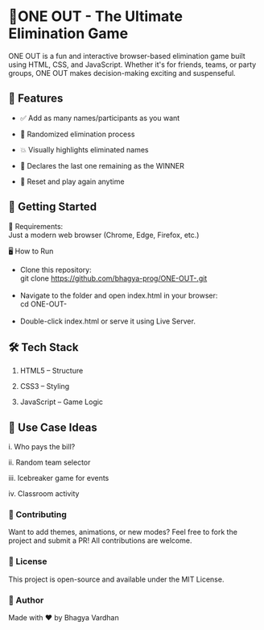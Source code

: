 # 🧠ONE OUT - The Ultimate Elimination Game 
ONE OUT is a fun and interactive browser-based elimination game built using HTML, CSS, and JavaScript. Whether it's for friends, teams, or party groups, ONE OUT makes decision-making exciting and suspenseful. 

## 🎯 Features 
- ✅ Add as many names/participants as you want 

- 🔄 Randomized elimination process 

- 💥 Visually highlights eliminated names 

- 🎉 Declares the last one remaining as the WINNER 

- 🧼 Reset and play again anytime 

## 🚀 Getting Started 
🔧 Requirements: <br>
Just a modern web browser (Chrome, Edge, Firefox, etc.)

🖥️ How to Run <br>
- Clone this repository: <br>
git clone https://github.com/bhagya-prog/ONE-OUT-.git 
<br><br>
- Navigate to the folder and open index.html in your browser: <br>
cd ONE-OUT- <br><br>
- Double-click index.html or serve it using Live Server.

## 🛠️ Tech Stack 
1. HTML5 – Structure

2. CSS3 – Styling

3. JavaScript – Game Logic


## 🧠 Use Case Ideas 
i. Who pays the bill?

ii. Random team selector

iii. Icebreaker game for events

iv. Classroom activity

### 🙌 Contributing 
Want to add themes, animations, or new modes?
Feel free to fork the project and submit a PR! All contributions are welcome.

### 📄 License 
This project is open-source and available under the MIT License.

### 👤 Author 
Made with ❤️ by Bhagya Vardhan
